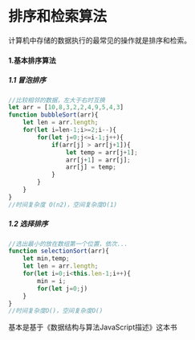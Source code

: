 # 排序和检索算法

计算机中存储的数据执行的最常见的操作就是排序和检索。

#### 1.基本排序算法

##### 1.1 冒泡排序

```javascript
//比较相邻的数据，左大于右时互换
let arr = [10,8,3,2,2,4,9,5,4,3]
function bubbleSort(arr){
	let len = arr.length;
	for(let i=len-1;i>=2;i--){
        for(let j=0;j<=i-1;j++){
            if(arr[j] > arr[j+1]){
                let temp = arr[j+1];
                arr[j+1] = arr[j];
                arr[j] = temp;
            }
        }
    }
}
//时间复杂度 O(n2)，空间复杂度O(1)
```

##### 1.2 选择排序

```javascript
//选出最小的放在数组第一个位置，依次...
function selectionSort(arr){
    let min,temp;
    let len = arr.length;
    for(let i=0;i<this.len-1;i++){
        min = i;
        for(let j=0;j)
    }
}
//时间复杂度O()，空间复杂度O()
```









基本是基于《数据结构与算法JavaScript描述》这本书